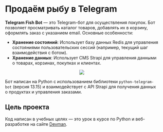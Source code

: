 # Продаём рыбу в Telegram

**Telegram Fish Bot** — это Telegram-бот для осуществления покупок. Бот позволяет просматривать каталог товаров, добавлять их в корзину, оформлять заказ с указанием email. Основные особенности:

- **Хранение состояний**: Использует базу данных Redis для управления состояниями пользовательских сессий (например, текущий шаг взаимодействия с ботом).
- **Хранение данных**: Использует CMS Strapi для управления данными о товарах, корзинах, покупках и клиентах.

<p align="center">
    <img src="https://media0.giphy.com/media/v1.Y2lkPTc5MGI3NjExYzA5ejFibXFhaTN5Y2o4Z3dlZHFuMng0MDl4eGkwbm91NTFwdjNseCZlcD12MV9pbnRlcm5hbF9naWZfYnlfaWQmY3Q9Zw/FSrDCCqeOTs52jYc6b/giphy.gif">
</p>

Бот написан на Python с использованием библиотеки `python-telegram-bot` (версия 13.15) и взаимодействует с API Strapi для получения данных о продуктах и управления заказами.

## Цель проекта

Код написан в учебных целях — это урок в курсе по Python и веб-разработке на сайте [Devman](https://dvmn.org).